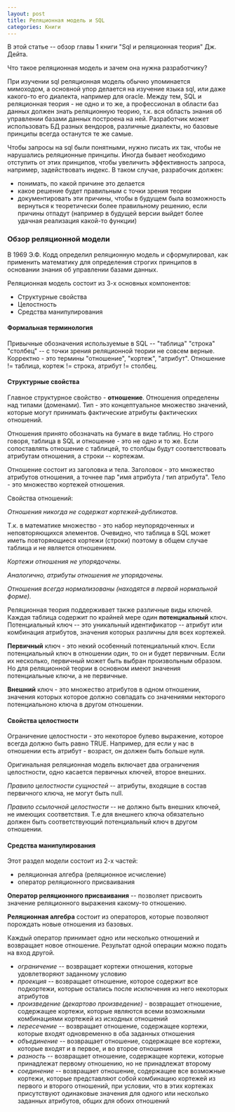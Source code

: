 ```yaml
---
layout: post
title: Реляционная модель и SQL
categories: Книги
---
```


В этой статье -- обзор главы 1 книги "Sql и реляционная теория" Дж. Дейта.

Что такое реляционная модель и зачем она нужна разработчику?

При изучении sql реляционная модель обычно упоминается мимоходом, а основной упор делается на изучение 
языка sql, или даже какого-то его диалекта, например для oracle. Между тем, SQL и реляционная теория - не одно и то 
же, а профессионал в области баз данных должен знать реляционную теорию, т.к. вся область знания об управлении базами 
данных построена на ней.
Разработчик может использовать БД разных вендоров, различные диалекты, но базовые принципы всегда останутся те же самые.

Чтобы запросы на sql были понятными, нужно писать их так, чтобы не нарушались реляционные принципы. 
Иногда бывает необходимо отступить от этих принципов, чтобы увеличить эффективность запроса, например, задействовать 
индекс. В таком случае, разрабочик должен:
- понимать, по какой причине это делается
- какое решение будет правильным с точки зрения теории
- документировать эти причины, чтобы в будущем была возможность вернуться к теоретически более правильному решению, 
  если причины отпадут (например в будущей версии выйдет более удачная реализация какой-то функции)


### Обзор реляционной модели

В 1969 Э.Ф. Кодд определил реляционную модель и сформулировал, как применить математику для определения строгих 
принципов в основании знания об управлении базами данных.

Реляционная модель состоит из 3-х основных компонентов:

- Структурные свойства
- Целостность
- Средства манипулирования

#### Формальная терминология

Привычные обозначения используемые в SQL -- "таблица" "строка" "столбец" -- с точки зрения реляционной теории не совсем
верные.
Корректно - это термины "отношение", "кортеж", "атрибут".
Отношение != таблица, кортеж != строка, атрибут != столбец.

#### Структурные свойства

Главное структурное свойство - **отношение**. Отношения определены над типами (доменами). Тип - это концептуальное 
множество значений, которые могут принимать фактические атрибуты фактических отношений.

Отношения принято обозначать на бумаге в виде таблиц. Но строго говоря, таблица в SQL и отношение - это не одно и то же.
Если сопоставлять отношение с таблицей, то столбцы будут соответствовать атрибутам отношения, а строки -- кортежам.

Отношение состоит из заголовка и тела. Заголовок - это множество атрибутов отношения, а точнее пар "имя атрибута / тип
атрибута". Тело - это множество кортежей отношения.

Свойства отношений:

_Отношения никогда не содержат кортежей-дубликатов._ 

Т.к. в математике множество - это набор неупорядоченных и неповторяющихся элементов.
Очевидно, что таблица в SQL  может иметь повторяющиеся кортежи (строки) поэтому в общем случае таблица и не является 
отношением. 

_Кортежи отношения не упорядочены._

_Аналогично, атрибуты отношения не упорядочены._

_Отношения всегда нормализованы (находятся в первой нормальной форме)._

Реляционная теория поддерживает также различные виды ключей.
Каждая таблица содержит по крайней мере один **потенциальный** ключ. 
Потенциальный ключ -- это уникальный идентификатор -- атрибут или комбинация атрибутов, значения которых различны для всех кортежей.

**Первичный** ключ - это некий особенный потенциальный ключ. Если потенциальный ключ в отношении один, то он и будет первичным. 
Если их несколько, первичный может быть выбран произвольным образом.
Но для реляционной теории в основном имеют значения потенциальные ключи, а не первичные.

**Внешний** ключ - это множество атрибутов в одном отношении, значения которых которое должно совпадать со значениями 
некторого потенциальноно ключа в другом 
отношении.

#### Свойства целостности

Ограничение целостности - это некоторое булево выражение, которое всегда должно быть равно TRUE.
Например, для если у нас в отношении есть атрибут - возраст, он должен быть больше нуля.

Оригинальная реляционная модель включает два ограничения целостности, одно касается первичных ключей, второе внешних.

_Правило целостности сущностей_ -- атрибуты, входящие в состав первичного ключа, не могут быть null.

_Правило ссылочной целостности_ -- не должно быть внешних ключей, не имеющих соответствия. 
Т.е для внешнего ключа обязательно должен быть соответствующий потенциальный ключ в другом отношении.

#### Средства манипулирования

Этот раздел модели состоит из 2-х частей:

- реляционная алгебра (реляционное исчисление)
- оператор реляционного присваивания

**Оператор реляционного присваивания** -- позволяет присвоить значение реляционного выражения какому-то отношению.

**Реляционная алгебра** состоит из операторов, которые позволяют порождать новые отношения из базовых. 

Каждый оператор принимает одно или несколько отношений и возвращает новое отношение. Результат одной операции можно 
подать на вход другой.
 
- _ограничение_ -- возвращает кортежи отношения, которые удовлетворяют заданному условию
- _проекция_ -- возвращает отношение, которое содержит все подкортежи, которые остались после исключения из него   некоторых атрибутов
- _произведение (декартово произведение)_ - возвращает отношение, содержащее кортежи, которые являются всеми возможными комбинациями кортежей из исходных отношений
- _пересечение_ -- возвращает отношение, содержащее кортежи, которые входят одновременно в оба заданных отношения
- _объединение_ -- возвращает отношение, содержащее все кортежи, которые входят и в первое, и во второе отношения
- _разность_ -- возвращает отношение, содержащее кортежи, которые принадлежат первому отношению, но не принадлежат 
  второму
- _соединение_ --  возвращает отношение, содержащее все возможные кортежи, которые представляют собой комбинацию 
  кортежей из первого и второго отношений, при условии, что в этих кортежах присутствуют одинаковые значения для одного или несколько заданных 
  атрибутов, общих для обоих отношений
